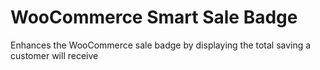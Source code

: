 WooCommerce Smart Sale Badge
============================

Enhances the WooCommerce sale badge by displaying the total saving a customer will receive
